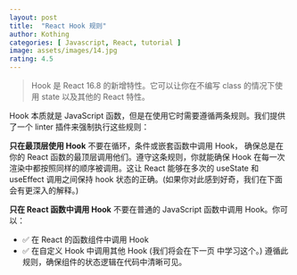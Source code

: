 ```yaml
---
layout: post
title:  "React Hook 规则"
author: Kothing
categories: [ Javascript, React, tutorial ]
image: assets/images/14.jpg
rating: 4.5
---
```

> Hook 是 React 16.8 的新增特性。它可以让你在不编写 class 的情况下使用 state 以及其他的 React 特性。

Hook 本质就是 JavaScript 函数，但是在使用它时需要遵循两条规则。我们提供了一个 linter 插件来强制执行这些规则：

**只在最顶层使用 Hook**
不要在循环，条件或嵌套函数中调用 Hook， 确保总是在你的 React 函数的最顶层调用他们。遵守这条规则，你就能确保 Hook 在每一次渲染中都按照同样的顺序被调用。这让 React 能够在多次的 useState 和 useEffect 调用之间保持 hook 状态的正确。(如果你对此感到好奇，我们在下面会有更深入的解释。)

**只在 React 函数中调用 Hook**
不要在普通的 JavaScript 函数中调用 Hook。你可以：

+ ✅ 在 React 的函数组件中调用 Hook
+ ✅ 在自定义 Hook 中调用其他 Hook (我们将会在下一页 中学习这个。)
遵循此规则，确保组件的状态逻辑在代码中清晰可见。
